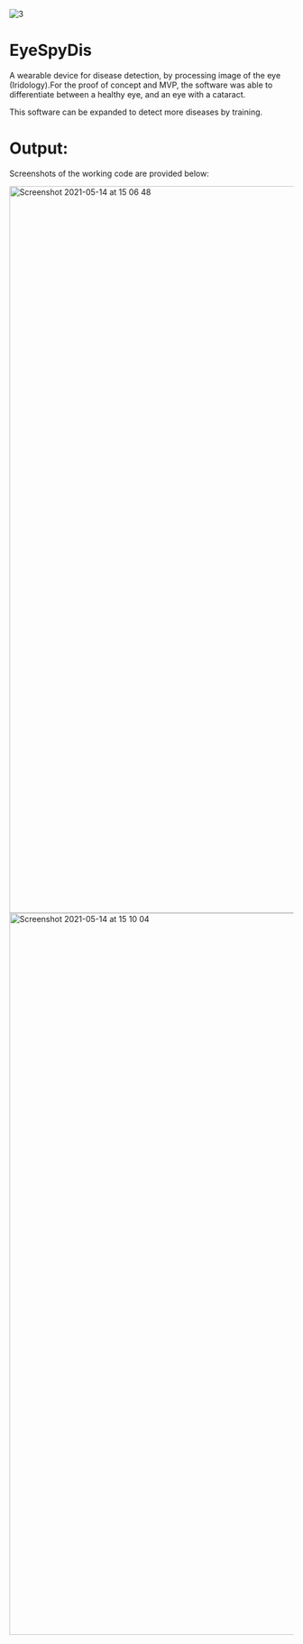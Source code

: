 ![3](https://user-images.githubusercontent.com/60811574/118252377-50f9bb00-b4c6-11eb-83a4-575f8f5094a5.jpeg)
# EyeSpyDis
A wearable device for disease detection, by processing image of the eye (Iridology).For the proof of concept and MVP, the software was able to differentiate between a healthy eye, and an eye with a cataract.

This software can be expanded to detect more diseases by training.

# Output:
Screenshots of the working code are provided below:

<img width="1289" alt="Screenshot 2021-05-14 at 15 06 48" src="https://user-images.githubusercontent.com/60811574/118252100-07a96b80-b4c6-11eb-8805-af5b3e59a0cd.png">
<img width="1280" alt="Screenshot 2021-05-14 at 15 10 04" src="https://user-images.githubusercontent.com/60811574/118252530-7c7ca580-b4c6-11eb-9dd7-060dd1e7fb31.png">

